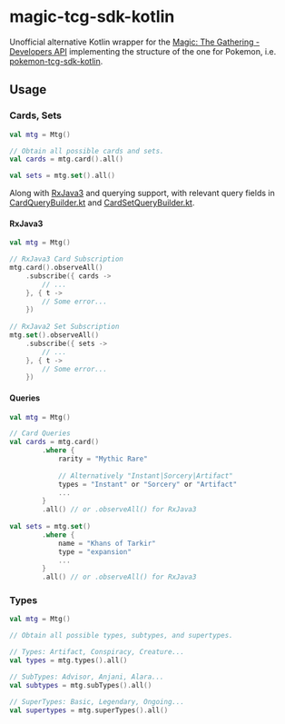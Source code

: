 # magic-tcg-sdk-kotlin
Unofficial alternative Kotlin wrapper for the [Magic: The Gathering - Developers API](https://magicthegathering.io/) implementing the structure of the one for Pokemon, i.e. [pokemon-tcg-sdk-kotlin](https://github.com/PokemonTCG/pokemon-tcg-sdk-kotlin).
## Usage

### Cards, Sets

```kotlin
val mtg = Mtg()

// Obtain all possible cards and sets.
val cards = mtg.card().all()

val sets = mtg.set().all()
```
Along with [RxJava3](https://github.com/ReactiveX/RxJava) and querying support, with relevant query fields in [CardQueryBuilder.kt](https://github.com/asefahmed56/magic-tcg-sdk-kotlin/blob/master/app/src/main/java/io/magictcg/requests/CardQueryBuilder.kt) and [CardSetQueryBuilder.kt](https://github.com/asefahmed56/magic-tcg-sdk-kotlin/blob/master/app/src/main/java/io/magictcg/requests/CardSetQueryBuilder.kt).

#### RxJava3

```kotlin
val mtg = Mtg()

// RxJava3 Card Subscription
mtg.card().observeAll()
	.subscribe({ cards ->
		// ...
	}, { t -> 
		// Some error...
	})
  
// RxJava2 Set Subscription
mtg.set().observeAll()
	.subscribe({ sets ->
		// ...
	}, { t -> 
		// Some error...
	})
```

#### Queries

```kotlin
val mtg = Mtg()

// Card Queries
val cards = mtg.card()
        .where {
            rarity = "Mythic Rare"
            
            // Alternatively "Instant|Sorcery|Artifact"
            types = "Instant" or "Sorcery" or "Artifact" 
            ...
        }
        .all() // or .observeAll() for RxJava3
        
val sets = mtg.set()
        .where {
            name = "Khans of Tarkir"
            type = "expansion"
            ...
        }
        .all() // or .observeAll() for RxJava3
```

### Types

```kotlin
val mtg = Mtg()

// Obtain all possible types, subtypes, and supertypes.

// Types: Artifact, Conspiracy, Creature...
val types = mtg.types().all()

// SubTypes: Advisor, Anjani, Alara... 
val subtypes = mtg.subTypes().all()

// SuperTypes: Basic, Legendary, Ongoing...
val supertypes = mtg.superTypes().all()
```
